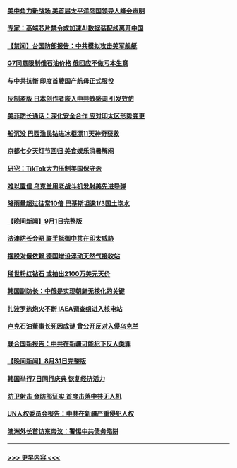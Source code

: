 #### [美中角力新战场 美首届太平洋岛国领导人峰会声明](../pages/prog202/a103517146.md?t=09030251) 
#### [专家：高端芯片禁令或加速AI数据装配线离开中国](../pages/prog202/a103517153.md?t=09030251) 
#### [【禁闻】台国防部报告：中共模拟攻击美军舰艇](../pages/prog202/a103517088.md?t=09030251) 
#### [G7同意限制俄石油价格 俄回应不做亏本生意](../pages/prog202/a103517019.md?t=09030251) 
#### [与中共抗衡 印度首艘国产航母正式服役](../pages/prog202/a103516996.md?t=09030251) 
#### [反制盗版 日本创作者嵌入中共敏感词 引发效仿](../pages/prog202/a103516990.md?t=09030251) 
#### [美菲防长通话：深化安全合作 应对印太区形势变更](../pages/prog202/a103516980.md?t=09030251) 
#### [船沉没 巴西渔民钻进冰柜漂11天神奇获救](../pages/prog202/a103516957.md?t=09030251) 
#### [京都七夕天灯节回归 美食娱乐消暑解闷](../pages/prog202/a103516907.md?t=09030251) 
#### [研究：TikTok大力压制美国保守派](../pages/prog202/a103516897.md?t=09030251) 
#### [难以置信 乌克兰用老战斗机发射美先进导弹](../pages/prog202/a103516910.md?t=09030251) 
#### [降雨量超过往常10倍 巴基斯坦逾1/3国土泡水](../pages/prog202/a103516825.md?t=09030251) 
#### [【晚间新闻】9月1日完整版](../pages/prog202/a103516689.md?t=09030251) 
#### [法澳防长会晤 联手抵御中共在印太威胁](../pages/prog202/a103516498.md?t=09030251) 
#### [摆脱对俄依赖 德国增设浮动天然气接收站](../pages/prog202/a103516491.md?t=09030251) 
#### [稀世粉红钻石 或拍出2100万美元天价](../pages/prog202/a103516507.md?t=09030251) 
#### [韩国副防长：中俄是实现朝鲜无核化的关键](../pages/prog202/a103516494.md?t=09030251) 
#### [扎波罗热炮火不断 IAEA调查组进入核电站](../pages/prog202/a103516496.md?t=09030251) 
#### [卢克石油董事长死因成谜 曾公开反对入侵乌克兰](../pages/prog202/a103516267.md?t=09030251) 
#### [联合国新报告：中共在新疆可能犯下反人类罪](../pages/prog202/a103516403.md?t=09030251) 
#### [【晚间新闻】8月31日完整版](../pages/prog202/a103515748.md?t=09030251) 
#### [韩国举行7日同行庆典 恢复经济活力](../pages/prog202/a103516310.md?t=09030251) 
#### [防卫射击 金防部证实 首度击落中共无人机](../pages/prog202/a103516312.md?t=09030251) 
#### [UN人权委员会报告：中共在新疆严重侵犯人权](../pages/prog202/a103516302.md?t=09030251) 
#### [澳洲外长首访东帝汶：警惕中共债务陷阱](../pages/prog202/a103516304.md?t=09030251) 

----
#### [ >>> 更早内容 <<< ](../indexes/prog202-earlier.md)
